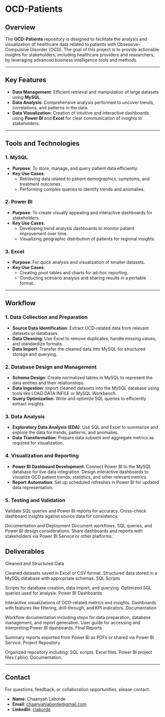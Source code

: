 # OCD-Patients

## Overview
The **OCD-Patients** repository is designed to facilitate the analysis and visualization of healthcare data related to patients with Obsessive-Compulsive Disorder (OCD). The goal of this project is to provide actionable insights for stakeholders, including healthcare providers and researchers, by leveraging advanced business intelligence tools and methods.

---

## Key Features
- **Data Management**: Efficient retrieval and manipulation of large datasets using **MySQL**.
- **Data Analysis**: Comprehensive analysis performed to uncover trends, correlations, and patterns in the data.
- **Data Visualization**: Creation of intuitive and interactive dashboards using **Power BI** and **Excel** for clear communication of insights to stakeholders.

---

## Tools and Technologies

### 1. MySQL
- **Purpose**: To store, manage, and query patient data efficiently.
- **Key Use Cases**:
  - Retrieving data related to patient demographics, symptoms, and treatment outcomes.
  - Performing complex queries to identify trends and anomalies.

### 2. Power BI
- **Purpose**: To create visually appealing and interactive dashboards for stakeholders.
- **Key Use Cases**:
  - Developing trend analysis dashboards to monitor patient improvement over time.
  - Visualizing geographic distribution of patients for regional insights.

### 3. Excel
- **Purpose**: For quick analysis and visualization of smaller datasets.
- **Key Use Cases**:
  - Creating pivot tables and charts for ad-hoc reporting.
  - Conducting scenario analysis and sharing results in a portable format.

---

## Workflow

### 1. Data Collection and Preparation
  - **Source Data Identification**: Extract OCD-related data from relevant datasets or databases.
  - **Data Cleaning**: Use Excel to remove duplicates, handle missing values, and standardize formats.
  - **Data Import**: Transfer the cleaned data into MySQL for structured storage and querying.

### 2. Database Design and Management

- **Schema Design**: Create normalized tables in MySQL to represent the data entities and their relationships.
- **Data Ingestion**: Import cleaned datasets into the MySQL database using tools like LOAD DATA INFILE or MySQL Workbench.
- **Query Optimization**: Write and optimize SQL queries to efficiently extract insights.

### 3. Data Analysis

- **Exploratory Data Analysis (EDA)**: Use SQL and Excel to summarize and explore the data for trends, patterns, and anomalies.
- **Data Transformation**: Prepare data subsets and aggregate metrics as required for visualization.

### 4. Visualization and Reporting

- **Power BI Dashboard Development**: Connect Power BI to the MySQL database for live data integration. Design interactive dashboards to visualize OCD patient trends, statistics, and other relevant metrics.
- **Report Automation**: Set up scheduled refreshes in Power BI for updated data representation.

### 5. Testing and Validation
Validate SQL queries and Power BI reports for accuracy.
Cross-check dashboard insights against source data for consistency.

Documentation and Deployment
Document workflows, SQL queries, and Power BI design considerations.
Share dashboards and reports with stakeholders via Power BI Service or other platforms.


## Deliverables
Cleaned and Structured Data

Cleaned datasets saved in Excel or CSV format.
Structured data stored in a MySQL database with appropriate schemas.
SQL Scripts

Scripts for database creation, data import, and querying.
Optimized SQL queries used for analysis.
Power BI Dashboards

Interactive visualizations of OCD-related metrics and insights.
Dashboards with features like filtering, drill-through, and KPI indicators.
Documentation

Workflow documentation including steps for data preparation, database management, and report generation.
User guide for accessing and interpreting Power BI dashboards.
Final Reports

Summary reports exported from Power BI as PDFs or shared via Power BI Service.
Project Repository

Organized repository including:
SQL scripts.
Excel files.
Power BI project files (.pbix).
Documentation.


---

## Contact
For questions, feedback, or collaboration opportunities, please contact:
- **Name**: Chaanyah Laborde
- **Email**: chaanyahlaborde@gmail.com
- **LinkedIn**: [claborde](https://www.linkedin.com/in/claborde/)

